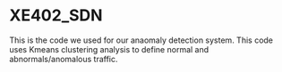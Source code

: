 # XE402_SDN
This is the code we used for our anaomaly detection system. This code uses Kmeans clustering analysis to define normal and abnormals/anomalous traffic.
